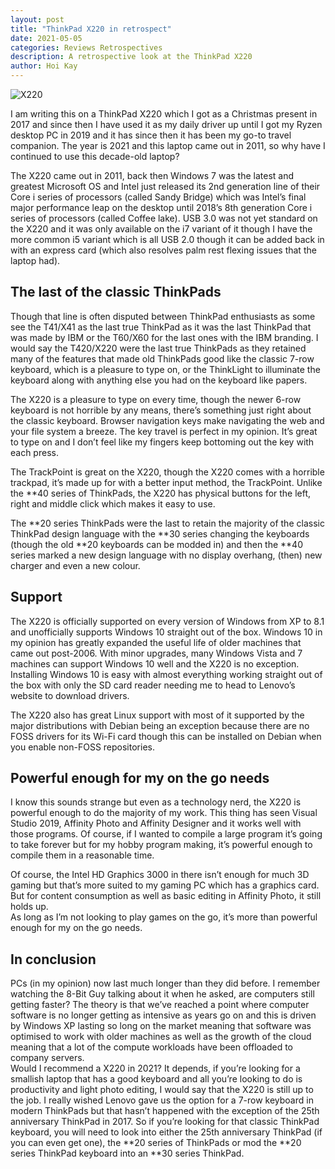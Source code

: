 ```yaml
---
layout: post
title: "ThinkPad X220 in retrospect"
date: 2021-05-05
categories: Reviews Retrospectives
description: A retrospective look at the ThinkPad X220
author: Hoi Kay
---
```

![X220]({{site.github.url}}/assets/img/X220/X220.jpeg)

I am writing this on a ThinkPad X220 which I got as a Christmas present in 2017 and since then I have used it as my daily driver up until I got my Ryzen desktop PC in 2019 and it has since then it has been my go-to travel companion. The year is 2021 and this laptop came out in 2011, so why have I continued to use this decade-old laptop? <br>

The X220 came out in 2011, back then Windows 7 was the latest and greatest Microsoft OS and Intel just released its 2nd generation line of their Core i series of processors (called Sandy Bridge) which was Intel’s final major performance leap on the desktop until 2018’s 8th generation Core i series of processors (called Coffee lake). USB 3.0 was not yet standard on the X220 and it was only available on the i7 variant of it though I have the more common i5 variant which is all USB 2.0 though it can be added back in with an express card (which also resolves palm rest flexing issues that the laptop had). <br>

## The last of the classic ThinkPads
Though that line is often disputed between ThinkPad enthusiasts as some see the T41/X41 as the last true ThinkPad as it was the last ThinkPad that was made by IBM or the T60/X60 for the last ones with the IBM branding. I would say the T420/X220 were the last true ThinkPads as they retained many of the features that made old ThinkPads good like the classic 7-row keyboard, which is a pleasure to type on, or the ThinkLight to illuminate the keyboard along with anything else you had on the keyboard like papers. <br>

The X220 is a pleasure to type on every time, though the newer 6-row keyboard is not horrible by any means, there’s something just right about the classic keyboard. Browser navigation keys make navigating the web and your file system a breeze. The key travel is perfect in my opinion. It’s great to type on and I don’t feel like my fingers keep bottoming out the key with each press. <br>

The TrackPoint is great on the X220, though the X220 comes with a horrible trackpad, it’s made up for with a better input method, the TrackPoint. Unlike the **40 series of ThinkPads, the X220 has physical buttons for the left, right and middle click which makes it easy to use. <br>

The **20 series ThinkPads were the last to retain the majority of the classic ThinkPad design language with the **30 series changing the keyboards (though the old **20 keyboards can be modded in) and then the **40 series marked a new design language with no display overhang, (then) new charger and even a new colour. <br>

## Support
The X220 is officially supported on every version of Windows from XP to 8.1 and unofficially supports Windows 10 straight out of the box. Windows 10 in my opinion has greatly expanded the useful life of older machines that came out post-2006. With minor upgrades, many Windows Vista and 7 machines can support Windows 10 well and the X220 is no exception. Installing Windows 10 is easy with almost everything working straight out of the box with only the SD card reader needing me to head to Lenovo’s website to download drivers. <br>

The X220 also has great Linux support with most of it supported by the major distributions with Debian being an exception because there are no FOSS drivers for its Wi-Fi card though this can be installed on Debian when you enable non-FOSS repositories. <br>

## Powerful enough for my on the go needs
I know this sounds strange but even as a technology nerd, the X220 is powerful enough to do the majority of my work. This thing has seen Visual Studio 2019, Affinity Photo and Affinity Designer and it works well with those programs. Of course, if I wanted to compile a large program it’s going to take forever but for my hobby program making, it’s powerful enough to compile them in a reasonable time.<br>

Of course, the Intel HD Graphics 3000 in there isn’t enough for much 3D gaming but that’s more suited to my gaming PC which has a graphics card. But for content consumption as well as basic editing in Affinity Photo, it still holds up.<br>
As long as I’m not looking to play games on the go, it’s more than powerful enough for my on the go needs.

## In conclusion
PCs (in my opinion) now last much longer than they did before. I remember watching the 8-Bit Guy talking about it when he asked, are computers still getting faster? The theory is that we’ve reached a point where computer software is no longer getting as intensive as years go on and this is driven by Windows XP lasting so long on the market meaning that software was optimised to work with older machines as well as the growth of the cloud meaning that a lot of the compute workloads have been offloaded to company servers.<br>
Would I recommend a X220 in 2021? It depends, if you’re looking for a smallish laptop that has a good keyboard and all you’re looking to do is productivity and light photo editing, I would say that the X220 is still up to the job. I really wished Lenovo gave us the option for a 7-row keyboard in modern ThinkPads but that hasn’t happened with the exception of the 25th anniversary ThinkPad in 2017. So if you’re looking for that classic ThinkPad keyboard, you will need to look into either the 25th anniversary ThinkPad (if you can even get one), the **20 series of ThinkPads or mod the **20  series ThinkPad keyboard into an **30 series ThinkPad.

